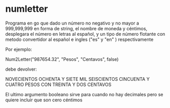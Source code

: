 # numletter
Programa en go que dado un número no negativo y no mayor a 999,999,999 en forma de string, el nombre de moneda y céntimos, desplegara el número en letras al español, y un tipo de número flotante con metodo convertidor al español e ingles ("es" y "en" ) respectivamente

Por ejemplo:

Num2Letter("987654.32", "Pesos", "Centavos", false)

debe devolver:

NOVECIENTOS OCHENTA Y SIETE MIL SEISCIENTOS CINCUENTA Y CUATRO PESOS CON TREINTA Y DOS CENTAVOS 

El ultimo argumento booleano sirve para cuando no hay decimales pero se quiere incluir que son cero céntimos 
